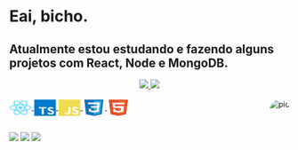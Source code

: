 <h1>Eai, bicho. <img scr="https://www.reshot.com/preview-assets/icons/GZPQ6VA2KN/stuffed-bear-GZPQ6VA2KN.svg" width="50"></h1>

<h2>Atualmente estou estudando e fazendo alguns projetos com React, Node e MongoDB.</h2>


  <div align="center">
    <a href="https://github.com/renanmartins1813">
    <img height="180em" src="https://github-readme-stats.vercel.app/api?username=renanmartins1813&show_icons=true&theme=bear&include_all_commits=true&count_private=true"/>
    <img height="180em" src="https://github-readme-stats.vercel.app/api/top-langs/?username=renanmartins1813&layout=compact&langs_count=7&theme=bear"/>
  </div>
    
  <div style="display: inline_block"><br>
    <img align="center" alt="React" height="30" width="40" src="https://raw.githubusercontent.com/devicons/devicon/master/icons/react/react-original.svg">
    <img align="center" alt="TypeScript" height="30" width="40" src="https://raw.githubusercontent.com/devicons/devicon/master/icons/typescript/typescript-plain.svg">
    <img align="center" alt="JavaScript" height="30" width="40" src="https://raw.githubusercontent.com/devicons/devicon/master/icons/javascript/javascript-plain.svg">
    <img align="center" alt="CSS" height="30" width="40" src="https://raw.githubusercontent.com/devicons/devicon/master/icons/css3/css3-original.svg">
    <img align="center" alt="HTML" height="30" width="40" src="https://raw.githubusercontent.com/devicons/devicon/master/icons/html5/html5-original.svg">
    <img align="right" alt="pic" height="150" style="border-radius:50px;" src="https://c.tenor.com/0SIGgMSETlsAAAAd/bear-dancing.gif?width=676&height=676">
  </div>

 
  ##
 
<div>
  <a href="https://instagram.com/renanmartins1813" target="_blank"><img src="https://img.shields.io/badge/-Instagram-%23E4405F?style=for-the-badge&logo=instagram&logoColor=white" target="_blank"></a>
  <a href = "mailto:renanmartins1813@gmail.com"><img src="https://img.shields.io/badge/-Gmail-%23333?style=for-the-badge&logo=gmail&logoColor=white" target="_blank"></a>
  <a href="https://www.linkedin.com/in/renan-martins-da-silva-ab6416216/" target="_blank"><img src="https://img.shields.io/badge/-LinkedIn-%230077B5?style=for-the-badge&logo=linkedin&logoColor=white" target="_blank"></a>
</div>
<!--
**renanmartins1813/renanmartins1813** is a ✨ _special_ ✨ repository because its `README.md` (this file) appears on your GitHub profile.

Here are some ideas to get you started:

- 🔭 I’m currently working on ...
- 🌱 I’m currently learning ...
- 👯 I’m looking to collaborate on ...
- 🤔 I’m looking for help with ...
- 💬 Ask me about ...
- 📫 How to reach me: ...
- 😄 Pronouns: ...
- ⚡ Fun fact: ...
-->
